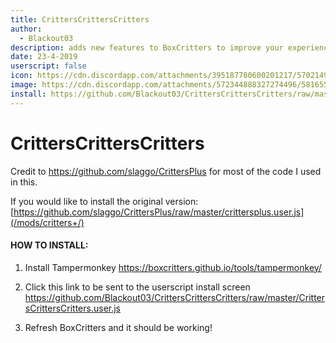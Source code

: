 ```yaml
---
title: CrittersCrittersCritters
author:
  - Blackout03
description: adds new features to BoxCritters to improve your experience!
date: 23-4-2019
userscript: false
icon: https://cdn.discordapp.com/attachments/395187780600201217/570214992100720640/CustomBeaverTwitter.png
image: https://cdn.discordapp.com/attachments/572344888327274496/581655977770876934/unknown.png
install: https://github.com/Blackout03/CrittersCrittersCritters/raw/master/CrittersCrittersCritters.user.js
---
```

# CrittersCrittersCritters
Credit to https://github.com/slaggo/CrittersPlus for most of the code I used in this.

If you would like to install the original version: [https://github.com/slaggo/CrittersPlus/raw/master/crittersplus.user.js](/mods/critters+/)



#### HOW TO INSTALL:
1) Install Tampermonkey 
<https://boxcritters.github.io/tools/tampermonkey/>


2) Click this link to be sent to the userscript install screen
<https://github.com/Blackout03/CrittersCrittersCritters/raw/master/CrittersCrittersCritters.user.js>


3) Refresh BoxCritters and it should be working!
